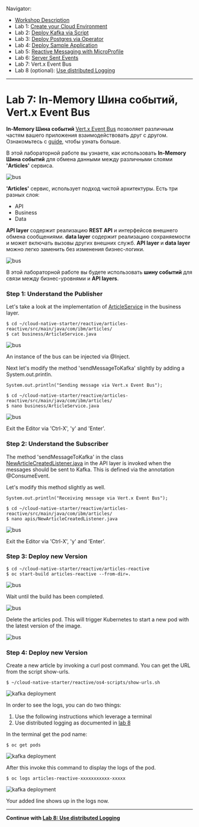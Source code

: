 Navigator:
* [Workshop Description](https://ibm.github.io/workshop-quarkus-openshift-reactive-messaging/)
* Lab 1: [Create your Cloud Environment](lab1.md)
* Lab 2: [Deploy Kafka via Script](lab2.md)
* Lab 3: [Deploy Postgres via Operator](lab3.md)
* Lab 4: [Deploy Sample Application](lab4.md)
* Lab 5: [Reactive Messaging with MicroProfile](lab5.md)
* Lab 6: [Server Sent Events](lab6.md)
* Lab 7: Vert.x Event Bus
* Lab 8 (optional): [Use distributed Logging](lab8.md)

---

# Lab 7: In-Memory Шина событий, Vert.x Event Bus

**In-Memory Шина событий** [Vert.x Event Bus](https://vertx.io/docs/vertx-core/java/#event_bus) позволяет различным частям вашего приложения взаимодействовать друг с другом. 
Ознакомьтесь с [guide](https://quarkus.io/guides/reactive-messaging), чтобы узнать больше.

В этой лабораторной работе вы узнаете, как использовать **In-Memory Шина событий** для обмена данными между различными слоями **'Articles'** сервиса.

![bus](../images/event-bus1.png)

**'Articles'** сервис, использует подход чистой архитектуры. Есть три разных слоя:

* API
* Business
* Data

**API layer** содержит реализацию **REST API** и интерфейсов внешнего обмена сообщениями. **data layer** содержит реализацию сохраняемости и может включать вызовы других внешних служб. **API layer** и **data layer** можно легко заменить без изменения бизнес-логики.

![bus](../images/event-bus2.png)

В этой лабораторной работе вы будете использовать **шину событий** для связи между бизнес-уровнями и **API layers**.

### Step 1: Understand the Publisher

Let's take a look at the implementation of [ArticleService](https://github.com/IBM/cloud-native-starter/blob/master/reactive/articles-reactive/src/main/java/com/ibm/articles/business/ArticleService.java) in the business layer.

```
$ cd ~/cloud-native-starter/reactive/articles-reactive/src/main/java/com/ibm/articles/
$ cat business/ArticleService.java
```

![bus](../images/event-bus3.png)

An instance of the bus can be injected via @Inject.

Next let's modify the method 'sendMessageToKafka' slightly by adding a System.out.println.

```
System.out.println("Sending message via Vert.x Event Bus");
```

```
$ cd ~/cloud-native-starter/reactive/articles-reactive/src/main/java/com/ibm/articles/
$ nano business/ArticleService.java
```

![bus](../images/event-bus4.png)

Exit the Editor via 'Ctrl-X', 'y' and 'Enter'.

### Step 2: Understand the Subscriber


The method 'sendMessageToKafka' in the class [NewArticleCreatedListener.java](https://github.com/IBM/cloud-native-starter/blob/master/reactive/articles-reactive/src/main/java/com/ibm/articles/apis/NewArticleCreatedListener.java) in the API layer is invoked when the messages should be sent to Kafka. This is defined via the annotation @ConsumeEvent.

Let's modify this method slightly as well.

```
System.out.println("Receiving message via Vert.x Event Bus");
```

```
$ cd ~/cloud-native-starter/reactive/articles-reactive/src/main/java/com/ibm/articles/
$ nano apis/NewArticleCreatedListener.java
```

![bus](../images/event-bus5.png)

Exit the Editor via 'Ctrl-X', 'y' and 'Enter'.

### Step 3: Deploy new Version

```
$ cd ~/cloud-native-starter/reactive/articles-reactive
$ oc start-build articles-reactive --from-dir=.
```

![bus](../images/event-bus6.png)

Wait until the build has been completed.

![bus](../images/event-bus7.png)

Delete the articles pod. This will trigger Kubernetes to start a new pod with the latest version of the image.

![bus](../images/event-bus8.png)

### Step 4: Deploy new Version

Create a new article by invoking a curl post command. You can get the URL from the script show-urls.

```
$ ~/cloud-native-starter/reactive/os4-scripts/show-urls.sh
```

![kafka deployment](../images/microprofile-kafka8.png)

In order to see the logs, you can do two things:

1. Use the following instructions which leverage a terminal
2. Use distributed logging as documented in [lab 8](lab8.md)

In the terminal get the pod name:

```
$ oc get pods
```

![kafka deployment](../images/event-bus9.png)

After this invoke this command to display the logs of the pod.

```
$ oc logs articles-reactive-xxxxxxxxxxx-xxxxx
```

![kafka deployment](../images/event-bus10.png)

Your added line shows up in the logs now.

---

__Continue with [Lab 8: Use distributed Logging](lab8.md)__
